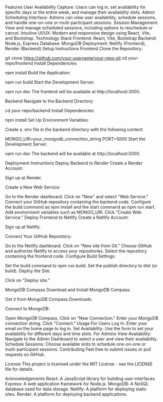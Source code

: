 Features
User Availability Capture: Users can log in, set availability for specific days or the entire week, and manage their availability slots.
Admin Scheduling Interface: Admins can view user availability, schedule sessions, and handle one-on-one or multi-participant sessions.
Session Management: View and manage scheduled sessions, including options to reschedule or cancel.
Intuitive UI/UX: Modern and responsive design using React, Vite, and Bootstrap.
Technology Stack
Frontend: React, Vite, Bootstrap
Backend: Node.js, Express
Database: MongoDB
Deployment: Netlify (Frontend), Render (Backend)
Setup Instructions
Frontend
Clone the Repository:

git clone https://github.com/your-username/your-repo.git
cd your-repo/frontend
Install Dependencies:

npm install
Build the Application:

npm run build
Start the Development Server:

npm run dev
The frontend will be available at http://localhost:3000.

Backend
Navigate to the Backend Directory:

cd your-repo/backend
Install Dependencies:

npm install
Set Up Environment Variables:

Create a .env file in the backend directory with the following content:

MONGO_URI=your_mongodb_connection_string
PORT=5000
Start the Development Server:

npm run dev
The backend will be available at http://localhost:5000.

Deployment Instructions
Deploy Backend to Render
Create a Render Account:

Sign up at Render.

Create a New Web Service:

Go to the Render dashboard.
Click on "New" and select "Web Service."
Connect your GitHub repository containing the backend code.
Configure the build command as npm install and the start command as npm run start.
Add environment variables such as MONGO_URI.
Click "Create Web Service."
Deploy Frontend to Netlify
Create a Netlify Account:

Sign up at Netlify.

Connect Your GitHub Repository:

Go to the Netlify dashboard.
Click on "New site from Git."
Choose GitHub and authorize Netlify to access your repositories.
Select the repository containing the frontend code.
Configure Build Settings:

Set the build command to npm run build.
Set the publish directory to dist (or build).
Deploy the Site:

Click on "Deploy site."

MongoDB Compass
Download and Install MongoDB Compass:

Get it from MongoDB Compass Downloads.

Connect to MongoDB:

Open MongoDB Compass.
Click on "New Connection."
Enter your MongoDB connection string.
Click "Connect."
Usage
For Users
Log In: Enter your email on the home page to log in.
Set Availability: Use the form to set your availability for different days and time slots.
For Admins
View Availability: Navigate to the Admin Dashboard to select a user and view their availability.
Schedule Sessions: Choose available slots to schedule one-on-one or multi-participant sessions.
Contributing
Feel free to submit issues or pull requests on GitHub.

License
This project is licensed under the MIT License - see the LICENSE file for details.

Acknowledgements
React: A JavaScript library for building user interfaces.
Express: A web application framework for Node.js.
MongoDB: A NoSQL database used for data storage.
Netlify: A platform for deploying static sites.
Render: A platform for deploying backend applications.
